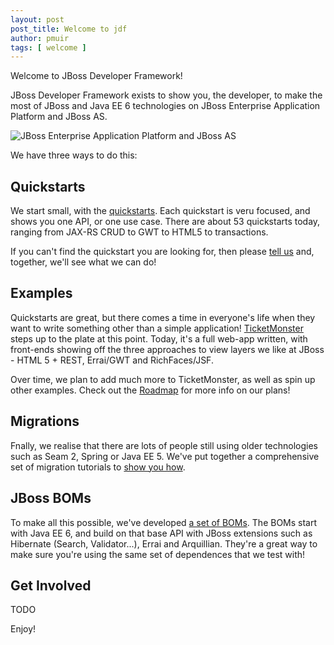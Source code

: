 ```yaml
---
layout: post
post_title: Welcome to jdf
author: pmuir
tags: [ welcome ]
---
```


Welcome to JBoss Developer Framework!

JBoss Developer Framework exists to show you, the developer, to make the most of JBoss and Java EE 6 technologies on JBoss Enterprise Application Platform and JBoss AS.

![JBoss Enterprise Application Platform and JBoss AS](#{site.base_url}/images/dualbrand_as7eap.png)

We have three ways to do this:

Quickstarts
-----------

We start small, with the [quickstarts](#{site.base_url}/quickstarts/get-started). Each quickstart is veru focused, and shows you one API, or one use case. There are about 53 quickstarts today, ranging from JAX-RS CRUD to GWT to HTML5 to transactions.

If you can't find the quickstart you are looking for, then please [tell us](#{site.base_url}/quickstarts/get-involved) and, together, we'll see what we can do!

Examples
--------

Quickstarts are great, but there comes a time in everyone's life when they want to write something other than a simple application! [TicketMonster](#{site.base_url}/examples/get-started) steps up to the plate at this point. Today, it's a full web-app written, with front-ends showing off the three approaches to view layers we like at JBoss - HTML 5 + REST, Errai/GWT and RichFaces/JSF.

Over time, we plan to add much more to TicketMonster, as well as spin up other examples. Check out the [Roadmap](#{site.base_url}/about/roadmap) for more info on our plans!

Migrations
----------

Fnally, we realise that there are lots of people still using older technologies such as Seam 2, Spring or Java EE 5. We've put together a comprehensive set of migration tutorials to [show you how](#{site.base_url}/migrations/get-started/).

JBoss BOMs
----------

To make all this possible, we've developed [a set of BOMs](#{site.base_url}/stack/jboss-bom). The BOMs start with Java EE 6, and build on that base API with JBoss extensions such as Hibernate (Search, Validator...), Errai and Arquillian. They're a great way to make sure you're using the same set of dependences that we test with!

Get Involved
------------

TODO

Enjoy!
